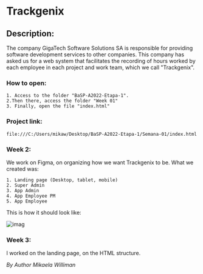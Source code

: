 # Trackgenix
## Description: 
The company GigaTech Software Solutions SA is responsible for providing software development services to other companies.
This company has asked us for a web system that facilitates the recording of hours worked by each employee in each project and work team, which we call "Trackgenix".

### How to open: 
```
1. Access to the folder "BaSP-A2022-Etapa-1".
2.Then there, access the folder "Week 01"
3. Finally, open the file "index.html"
``` 
### Project link:
```
file:///C:/Users/mikaw/Desktop/BaSP-A2022-Etapa-1/Semana-01/index.html
``` 
### Week 2:
We work on Figma, on organizing how we want Trackgenix to be.
What we created was:
```
1. Landing page (Desktop, tablet, mobile)
2. Super Admin
3. App Admin
4. App Employee PM
5. App Employee 
``` 
This is how it should look like:

![imag](https://user-images.githubusercontent.com/107006360/187561308-133896bc-a278-4edb-be37-1b6806611b20.png)

### Week 3: 
I worked on the landing page, on the HTML structure.

_By Author Mikaela Williman_
